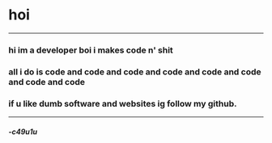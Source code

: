# hoi
-------------------------------------------------------------------------------------
### hi im a developer boi i makes code n' shit
### all i do is code and code and code and code and code and code and code and code
### if u like dumb software and websites ig follow my github.
-------------------------------------------------------------------------------------
##### -c49u1u
<!--lool im at teh las of me mostir enrg dronk and i thik im ab to dies-->
